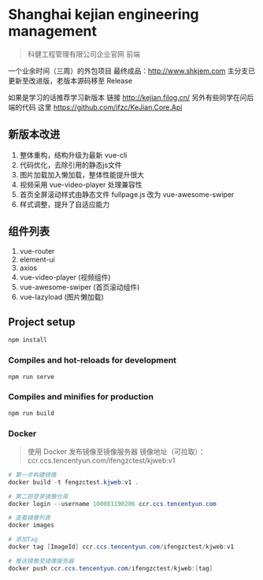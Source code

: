 # Shanghai kejian engineering management

> 科健工程管理有限公司企业官网 前端

一个业余时间（三周）的外包项目 最终成品：<http://www.shkjem.com>
主分支已更新至改进版，老版本源码移至 Release  

如果是学习的话推荐学习新版本 链接 <http://kejian.filog.cn/>
另外有些同学在问后端的代码 这里 <https://github.com/ifzc/KeJian.Core.Api>

## 新版本改进

1. 整体重构，结构升级为最新 vue-cli
2. 代码优化，去除引用的静态js文件
3. 图片加载加入懒加载，整体性能提升很大
4. 视频采用 vue-video-player 处理兼容性
5. 首页全屏滚动样式由静态文件 fullpage.js 改为 vue-awesome-swiper
6. 样式调整，提升了自适应能力

## 组件列表

1. vue-router
2. element-ui
3. axios
4. vue-video-player (视频组件)
5. vue-awesome-swiper (首页滚动组件)
6. vue-lazyload (图片懒加载)

## Project setup

``` powershell
npm install
```

### Compiles and hot-reloads for development

```powershell
npm run serve
```

### Compiles and minifies for production

```powershell
npm run build
```

### Docker

> 使用 Docker 发布镜像至镜像服务器
> 镜像地址（可拉取）：ccr.ccs.tencentyun.com/ifengzctest/kjweb:v1

```powershell
# 第一步构建镜像
docker build -t fengzctest.kjweb:v1 .

# 第二部登录镜像仓库
docker login --username 100001190206 ccr.ccs.tencentyun.com

# 查看镜像列表
docker images

# 添加Tag
docker tag [ImageId] ccr.ccs.tencentyun.com/ifengzctest/kjweb:v1 

# 推送镜像至镜像服务器
docker push ccr.ccs.tencentyun.com/ifengzctest/kjweb:[tag]
```

